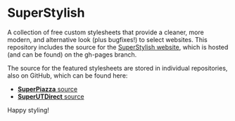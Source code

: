 # SuperStylish
A collection of free custom stylesheets that provide a cleaner, more modern, and alternative look (plus bugfixes!) to select websites. This repository includes the source for the [SuperStylish website](https://analytalica.github.io/SuperStylish/), which is hosted (and can be found) on the gh-pages branch.

The source for the featured stylesheets are stored in individual repositories, also on GitHub, which can be found here:

 - [**SuperPiazza** source](https://github.com/analytalica/SuperPiazza)
 - [**SuperUTDirect** source](https://github.com/analytalica/SuperUTDirect)

Happy styling!

